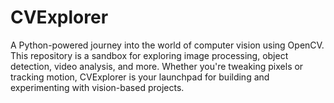 # CVExplorer
A Python-powered journey into the world of computer vision using OpenCV. This repository is a sandbox for exploring image processing, object detection, video analysis, and more. Whether you're tweaking pixels or tracking motion, CVExplorer is your launchpad for building and experimenting with vision-based projects.
